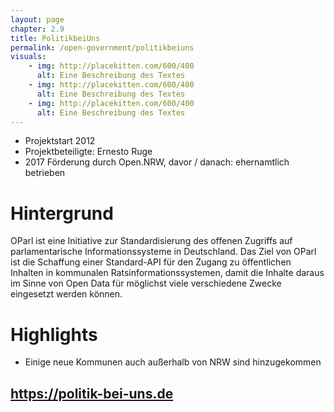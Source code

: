 ```yaml
---
layout: page
chapter: 2.9
title: PolitikbeiUns
permalink: /open-government/politikbeiuns
visuals:
    - img: http://placekitten.com/600/400
      alt: Eine Beschreibung des Textes
    - img: http://placekitten.com/600/400
      alt: Eine Beschreibung des Textes
    - img: http://placekitten.com/600/400
      alt: Eine Beschreibung des Textes
---
```


* Projektstart 2012
* Projektbeteiligte: Ernesto Ruge
* 2017 Förderung durch Open.NRW, davor / danach: ehernamtlich betrieben


# Hintergrund

OParl ist eine Initiative zur Standardisierung des offenen Zugriffs auf parlamentarische Informationssysteme in Deutschland. Das Ziel von OParl ist die Schaffung einer Standard-API für den Zugang zu öffentlichen Inhalten in kommunalen Ratsinformationssystemen, damit die Inhalte daraus im Sinne von Open Data für möglichst viele verschiedene Zwecke eingesetzt werden können. 


# Highlights

* Einige neue Kommunen auch außerhalb von NRW sind hinzugekommen

## https://politik-bei-uns.de